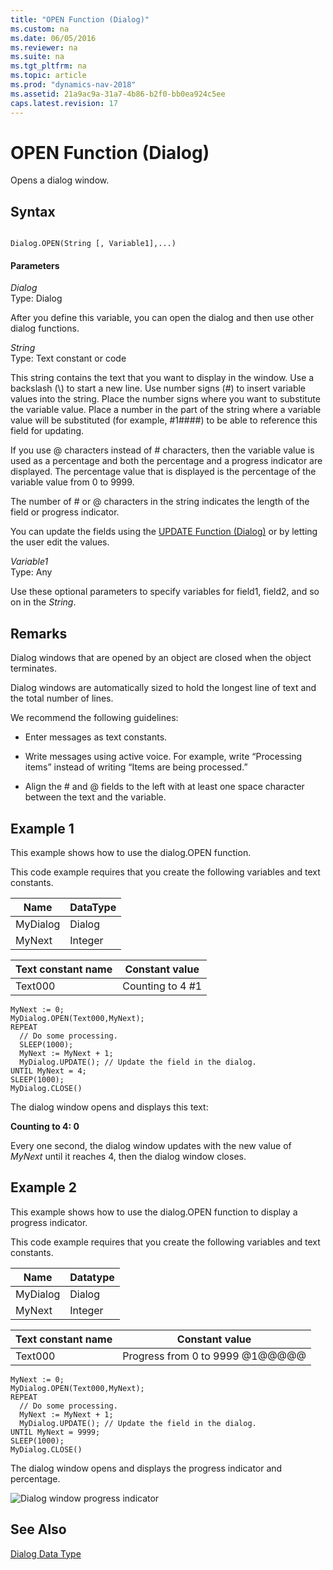 ```yaml
---
title: "OPEN Function (Dialog)"
ms.custom: na
ms.date: 06/05/2016
ms.reviewer: na
ms.suite: na
ms.tgt_pltfrm: na
ms.topic: article
ms.prod: "dynamics-nav-2018"
ms.assetid: 21a9ac9a-31a7-4b86-b2f0-bb0ea924c5ee
caps.latest.revision: 17
---
```

# OPEN Function (Dialog)
Opens a dialog window.  
  
## Syntax  
  
```  
  
Dialog.OPEN(String [, Variable1],...)  
```  
  
#### Parameters  
 *Dialog*  
 Type: Dialog  
  
 After you define this variable, you can open the dialog and then use other dialog functions.  
  
 *String*  
 Type: Text constant or code  
  
 This string contains the text that you want to display in the window. Use a backslash \(\\\) to start a new line. Use number signs \(\#\) to insert variable values into the string. Place the number signs where you want to substitute the variable value. Place a number in the part of the string where a variable value will be substituted \(for example, \#1\#\#\#\#\) to be able to reference this field for updating.  
  
 If you use @ characters instead of \# characters, then the variable value is used as a percentage and both the percentage and a progress indicator are displayed. The percentage value that is displayed is the percentage of the variable value from 0 to 9999.  
  
 The number of \# or @ characters in the string indicates the length of the field or progress indicator.  
  
 You can update the fields using the [UPDATE Function \(Dialog\)](UPDATE-Function--Dialog-.md) or by letting the user edit the values.  
  
 *Variable1*  
 Type: Any  
  
 Use these optional parameters to specify variables for field1, field2, and so on in the *String*.  
  
## Remarks  
 Dialog windows that are opened by an object are closed when the object terminates.  
  
 Dialog windows are automatically sized to hold the longest line of text and the total number of lines.  
  
 We recommend the following guidelines:  
  
-   Enter messages as text constants.  
  
-   Write messages using active voice. For example, write “Processing items” instead of writing “Items are being processed.”  
  
-   Align the \# and @ fields to the left with at least one space character between the text and the variable.  
  
## Example 1 
 This example shows how to use the dialog.OPEN function.  
  
 This code example requires that you create the following variables and text constants.  
  
|Name|DataType|  
|----------|--------------|  
|MyDialog|Dialog|  
|MyNext|Integer|  
  
|Text constant name|Constant value|  
|------------------------|--------------------|  
|Text000|Counting to 4 \#1|  
  
```  
MyNext := 0;  
MyDialog.OPEN(Text000,MyNext);  
REPEAT  
  // Do some processing.  
  SLEEP(1000);  
  MyNext := MyNext + 1;  
  MyDialog.UPDATE(); // Update the field in the dialog.  
UNTIL MyNext = 4;  
SLEEP(1000);  
MyDialog.CLOSE()  
```  
  
 The dialog window opens and displays this text:  
  
 **Counting to 4: 0**  
  
 Every one second, the dialog window updates with the new value of *MyNext* until it reaches 4, then the dialog window closes.  
  
## Example 2  
 This example shows how to use the dialog.OPEN function to display a progress indicator.  
  
 This code example requires that you create the following variables and text constants.  
  
|Name|Datatype|  
|----------|--------------|  
|MyDialog|Dialog|  
|MyNext|Integer|  
  
|Text constant name|Constant value|  
|------------------------|--------------------|  
|Text000|Progress from 0 to 9999 @1@@@@@|  
  
```  
MyNext := 0;  
MyDialog.OPEN(Text000,MyNext);  
REPEAT  
  // Do some processing.  
  MyNext := MyNext + 1;  
  MyDialog.UPDATE(); // Update the field in the dialog.  
UNTIL MyNext = 9999;  
SLEEP(1000);  
MyDialog.CLOSE()  
```  
  
 The dialog window opens and displays the progress indicator and percentage.  
  
 ![Dialog window progress indicator](media/DialogOPENFunction.png "DialogOPENFunction")  
  
## See Also  
 [Dialog Data Type](Dialog-Data-Type.md)